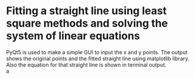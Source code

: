 # Fitting a straight line using least square methods and solving the system of linear equations
PyQt5 is used to make a simple GUI to input the x and y points.
The output shows the original points and the fitted straight line using matplotlib library.
Also the equation for that straight line is shown in terminal output. <br> a
